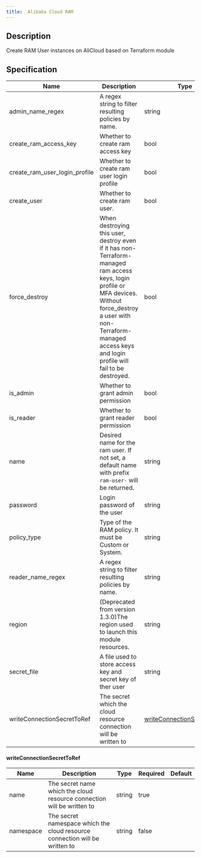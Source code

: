 ```yaml
---
title:  Alibaba Cloud RAM
---
```


## Description

Create RAM User instances on AliCloud based on Terraform module

## Specification


 Name | Description | Type | Required | Default 
 ------------ | ------------- | ------------- | ------------- | ------------- 
 admin_name_regex | A regex string to filter resulting policies by name. | string | false |  
 create_ram_access_key | Whether to create ram access key | bool | false |  
 create_ram_user_login_profile | Whether to create ram user login profile | bool | false |  
 create_user | Whether to create ram user. | bool | false |  
 force_destroy | When destroying this user, destroy even if it has non-Terraform-managed ram access keys, login profile or MFA devices. Without force_destroy a user with non-Terraform-managed access keys and login profile will fail to be destroyed. | bool | false |  
 is_admin | Whether to grant admin permission | bool | false |  
 is_reader | Whether to grant reader permission | bool | false |  
 name | Desired name for the ram user. If not set, a default name with prefix `ram-user-` will be returned. | string | false |  
 password | Login password of the user | string | false |  
 policy_type | Type of the RAM policy. It must be Custom or System. | string | false |  
 reader_name_regex | A regex string to filter resulting policies by name. | string | false |  
 region | (Deprecated from version 1.3.0)The region used to launch this module resources. | string | false |  
 secret_file | A file used to store access key and secret key of ther user  | string | false |  
 writeConnectionSecretToRef | The secret which the cloud resource connection will be written to | [writeConnectionSecretToRef](#writeConnectionSecretToRef) | false |  


#### writeConnectionSecretToRef

 Name | Description | Type | Required | Default 
 ------------ | ------------- | ------------- | ------------- | ------------- 
 name | The secret name which the cloud resource connection will be written to | string | true |  
 namespace | The secret namespace which the cloud resource connection will be written to | string | false |  
